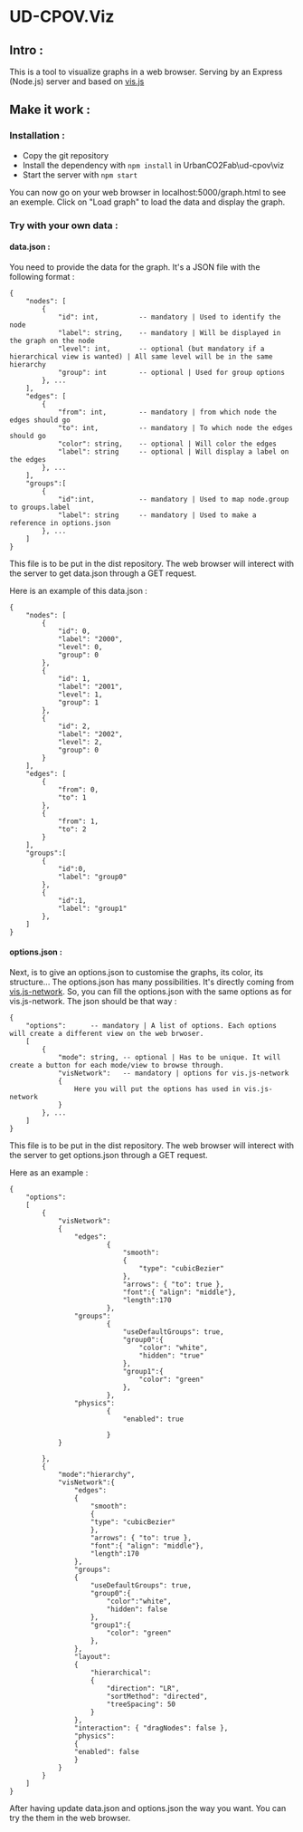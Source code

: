 # UD-CPOV.Viz 
## Intro :
This is a tool to visualize graphs in a web browser. Serving by an Express (Node.js) server and based on [vis.js](https://almende.github.io/vis/)

## Make it work :
### Installation :
* Copy the git repository
* Install the dependency with `npm install` in UrbanCO2Fab\ud-cpov\viz
* Start the server with `npm start`

You can now go on your web browser in localhost:5000/graph.html to see an exemple. Click on "Load graph" to load the data and display the graph.



### Try with your own data :
#### data.json :
You need to provide the data for the graph. It's a JSON file with the following format :
```
{
    "nodes": [
        {
            "id": int,          -- mandatory | Used to identify the node
            "label": string,    -- mandatory | Will be displayed in the graph on the node
            "level": int,       -- optional (but mandatory if a hierarchical view is wanted) | All same level will be in the same hierarchy
            "group": int        -- optional | Used for group options
        }, ...
    ],
    "edges": [
        {
            "from": int,        -- mandatory | from which node the edges should go
            "to": int,          -- mandatory | To which node the edges should go
            "color": string,    -- optional | Will color the edges
            "label": string     -- optional | Will display a label on the edges 
        }, ...
    ],
    "groups":[
        {
            "id":int,           -- mandatory | Used to map node.group to groups.label
            "label": string     -- mandatory | Used to make a reference in options.json
        }, ...
    ]
}
```
This file is to be put in the dist repository. The web browser will interect with the server to get data.json through a GET request.

Here is an example of this data.json :
```
{
    "nodes": [
        {
            "id": 0,
            "label": "2000",
            "level": 0,
            "group": 0
        },
        {
            "id": 1,
            "label": "2001",
            "level": 1,
            "group": 1
        },
        {
            "id": 2,
            "label": "2002",
            "level": 2,
            "group": 0
        }
    ],
    "edges": [
        {
            "from": 0,
            "to": 1
        },
        {
            "from": 1,
            "to": 2
        }
    ],
    "groups":[
        {
            "id":0,
            "label": "group0"
        },
        {
            "id":1,
            "label": "group1"
        },
    ]
}
```

#### options.json :
Next, is to give an options.json to customise the graphs, its color, its structure...
The options.json has many possibilities. It's directly coming from [vis.js-network](https://almende.github.io/vis/docs/network/).
So, you can fill the options.json with the same options as for vis.js-network.
The json should be that way :
```
{
    "options":      -- mandatory | A list of options. Each options will create a different view on the web brwoser.
    [
        {
            "mode": string, -- optional | Has to be unique. It will create a button for each mode/view to browse through.
            "visNetwork":   -- mandatory | options for vis.js-network
            {
                Here you will put the options has used in vis.js-network
            }       
        }, ...
    ]
}
```

This file is to be put in the dist repository. The web browser will interect with the server to get options.json through a GET request.

Here as an example :
```
{
    "options":
    [
        {
            "visNetwork":
            {
                "edges": 
                        {
                            "smooth": 
                            {
                                "type": "cubicBezier"
                            },
                            "arrows": { "to": true },
                            "font":{ "align": "middle"},
                            "length":170
                        },
                "groups":
                        {
                            "useDefaultGroups": true,
                            "group0":{
                                "color": "white",
                                "hidden": "true"
                            },
                            "group1":{
                                "color": "green"
                            },
                        },
                "physics":
                        {
                            "enabled": true

                        }
            }
            
        },
        {
            "mode":"hierarchy",
            "visNetwork":{
                "edges": 
                {
                    "smooth": 
                    {
                    "type": "cubicBezier"
                    },
                    "arrows": { "to": true },
                    "font":{ "align": "middle"},
                    "length":170
                },
                "groups":
                {
                    "useDefaultGroups": true,
                    "group0":{
                        "color":"white",
                        "hidden": false
                    },
                    "group1":{
                        "color": "green"
                    },
                },
                "layout": 
                {
                    "hierarchical": 
                    {
                        "direction": "LR",
                        "sortMethod": "directed",
                        "treeSpacing": 50
                    }
                },
                "interaction": { "dragNodes": false },
                "physics": 
                {
                "enabled": false
                }
            }
        }
    ]
}
```

After having update data.json and options.json the way you want. You can try the them in the web browser.
